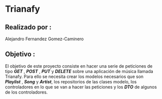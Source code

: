 # Trianafy
## Realizado por :
Alejandro Fernandez Gomez-Caminero
## Objetivo :
El objetivo de este proyecto consiste en hacer una serie de peticiones de tipo ***GET*** , ***POST*** , ***PUT*** y ***DELETE*** sobre una aplicación de música llamada Trianafy.
Para ello se necesita crear los modelos necesarios que son ***Playlist*** , ***Song*** y ***Artist***, los repositorios de las clases modelo, los controladores en lo que se van a hacer las peticiones y los ***DTO*** de algunos de los controladores.

